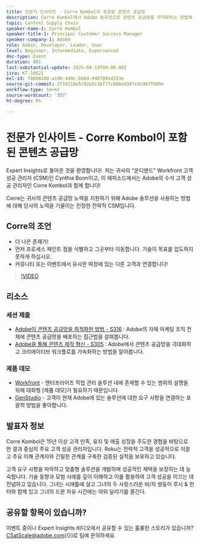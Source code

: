 ```yaml
---
title: 전문가 인사이트 - Corre Kombol이 포함된 콘텐츠 공급망
description: Corre Kombol에서 Adobe 솔루션으로 콘텐츠 공급망을 최적화하는 방법에 대한 전문가 전략에 대해 알아봅니다. 효율성, 공동 작업 및 결과 향상
topic: Content Supply Chain
speaker-name-1: Corre Kombol
speaker-title-1: Principal Customer Success Manager
speaker-company-1: Adobe
role: Admin, Developer, Leader, User
level: Beginner, Intermediate, Experienced
doc-type: Event
duration: 801
last-substantial-update: 2025-08-19T00:00:00Z
jira: KT-18621
exl-id: f8600288-a19b-440c-b60d-94078014353e
source-git-commit: 2f10210e5c92e5c1bf77c886ed347cdc967f089e
workflow-type: tm+mt
source-wordcount: '357'
ht-degree: 0%

---
```


# 전문가 인사이트 - Corre Kombol이 포함된 콘텐츠 공급망

Expert Insights로 돌아온 것을 환영합니다!  저는 귀사의 &quot;온디맨드&quot; Workfront 고객 성공 관리자 (CSM)인 Cynthia Boon이고, 이 에피소드에서는 Adobe의 수석 고객 성공 관리자인 Corre Kombol과 함께 합니다!  

Corre는 귀사의 콘텐츠 공급망 노력을 지원하기 위해 Adobe 솔루션을 사용하는 방법에 대해 당사의 노력을 기울이는 진정한 전략적 CSM입니다. 

## Corre의 조언

* 더 나은 존재가! 
* 먼저 프로세스 페인트 점을 식별하고 그곳부터 이동합니다. 기술이 목표를 압도하지 못하게 하십시오.
* 커뮤니티 또는 이벤트에서 유사한 여정에 있는 다른 고객과 연결합니다! 

>[!VIDEO](https://video.tv.adobe.com/v/3469899/?learn=on&enablevpops)

## 리소스

### 세션 제출

* [Adobe이 콘텐츠 공급망을 최적화한 방법 - S316](https://business.adobe.com/kr/summit/2024/sessions/how-adobe-optimized-its-content-supply-chain-s316.html) : Adobe의 자체 마케팅 조직 전체에 콘텐츠 공급망을 배포하는 접근법을 살펴봅니다. 
* [Adobe을 통해 콘텐츠 제작 혁신 - S305](https://business.adobe.com/kr/summit/2024/sessions/revolutionizing-content-production-with-adobe-s305.html) : Adobe에서 콘텐츠 공급망을 극대화하고 크리에이티브 워크플로를 가속화하는 방법을 알아봅니다. 

### 제품 데모

* [Workfront](https://business.adobe.com/kr/product-demos/workfront/interactive-tour.html) - 엔터프라이즈 작업 관리 솔루션 내에 존재할 수 있는 범위의 설명을 위해 대화형 [제품 데모]가 필요하기 때문입니다.  
* [GenStudio](https://business.adobe.com/resources/sdk/getting-started-with-adobe-genstudio.html) - 고객이 현재 Adobe에 있는 솔루션에 대한 요구 사항을 연결하는 포괄적 방법을 좋아합니다.

## 발표자 정보 

Corre Kombol은 15년 이상 고객 만족, 유지 및 매출 성장을 주도한 경험을 바탕으로 한 결과 중심의 주요 고객 성공 관리자입니다. Roku는 전략적 고객을 성공적으로 이끌고 주요 이해 관계자와 긴밀한 관계를 구축한 검증된 실적을 보유하고 있습니다.

고객 요구 사항을 파악하고 맞춤형 솔루션을 개발하며 성공적인 채택을 보장하는 데 능숙합니다. 기술 동향과 모범 사례를 깊이 이해하고 이를 활용하여 고객 성공을 이끄는 데 전념하고 있습니다. 그녀는 시애틀에 살고 그녀의 두 사랑스러운 비/지 쌍둥이 루시 &amp; 헌터와 함께 있고 그녀의 드문 자유 시간에는 야외 달리기를 즐긴다. 

## 공유할 항목이 있습니까?

이벤트 중이나 Expert Insights 비디오에서 공유할 수 있는 훌륭한 스토리가 있습니까? [CSatScale@adobe.com](mailto:CSatScale@adobe.com)(으)로 팀에 문의하세요.
